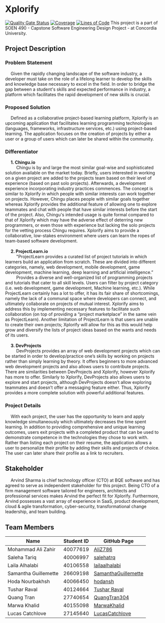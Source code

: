 # Xplorify

[![Quality Gate Status](https://sonarqube.vidyas.ca/api/project_badges/measure?project=XplorifyDev&metric=alert_status&token=2bb42d7026ff4a75a65a7bf7125a01eeee7a14e9)](https://sonarqube.vidyas.ca/dashboard?id=XplorifyDev) [![Coverage](https://sonarqube.vidyas.ca/api/project_badges/measure?project=XplorifyDev&metric=coverage&token=2bb42d7026ff4a75a65a7bf7125a01eeee7a14e9)](https://sonarqube.vidyas.ca/dashboard?id=XplorifyDev) [![Lines of Code](https://sonarqube.vidyas.ca/api/project_badges/measure?project=XplorifyDev&metric=ncloc&token=2bb42d7026ff4a75a65a7bf7125a01eeee7a14e9)](https://sonarqube.vidyas.ca/dashboard?id=XplorifyDev)
This project is a part of SOEN 490 - Capstone Software Engineering Design Project - at Concordia University.

## Project Description

### Problem Statement

&emsp; Given the rapidly changing landscape of the software industry, a developer must take on the role of a lifelong learner to develop the skills and knowledge base necessary to excel in the field. In order to bridge the gap between a student's skills and expected performance in industry, a platform which facilitates the rapid development of new skills is crucial.

### Proposed Solution

&emsp; Defined as a collaborative project-based learning platform, Xplorify is an upcoming application that facilitates learning programming technologies (languages, frameworks, infrastructure services, etc.) using project-based learning. The application focuses on the creation of projects by either a user or a group of users which can later be shared within the community.

### Differentiator

&emsp; **1. Chingu.io**
</br>
&emsp; &emsp; Chingu is by and large the most similar goal-wise and sophisticated solution available on the market today. Briefly, users interested in working on a given project are added to the projects team based on their level of experience (based on past solo projects). Afterwards, a development experience incorporating industry practices commences. The concept is similar to Xplorify in which people with similar interests can work together on projects. However, Chingu places people with similar goals together whereas Xplorify provides the additional feature of allowing one to explore teammates and chat with people that have similar interests before the start of the project. Also, Chingu's intended usage is quite formal compared to that of Xplorify which may have the adverse effect of deterring new programmers, or even those with experience but lacking the solo projects for the vetting process Chingu requires. Xplorify aims to provide a collaborative, low-stakes environment where users can learn the ropes of team-based software development.
</br>
</br>
&emsp; **2. ProjectLearn.io**
</br>
&emsp; &emsp; "ProjectLearn provides a curated list of project tutorials in which learners build an application from scratch. These are divided into different categories, namely, web development, mobile development, game development, machine learning, deep learning and artificial intelligence.”
</br>
&emsp; &emsp; Provides a diverse and well-organized list of programming projects and tutorials that cater to all skill levels. Users can filter by project category (i.e. web development, game development, Machine learning, etc.). While ProjectLearn certainly has a lot to offer, it has its fair share of shortcomings, namely the lack of a communal space where developers can connect, and ultimately collaborate on projects of mutual interest. Xplorify aims to address this by implementing necessary features to facilitate such collaboration (on top of providing a “project marketplace” in the same vein as ProjectLearn). Another limitation of ProjectLearn is that users are unable to create their own projects; Xplorify will allow for this as this would help grow and diversify the lists of project ideas based on the wants and needs of its users.
</br>
</br>
&emsp; **3. DevProjects**
</br>
&emsp; &emsp; DevProjects provides an array of web development projects which can be started in order to develop/practice one’s skills by working on projects rather than simply learning by theory. It offers beginners to more advanced web development projects and also allows users to contribute projects.
There are similarities between DevProjects and Xplorify, however Xplorify has more to offer. Similarly to Xplorify, DevProjects also allows users to explore and start projects, although DevProjects doesn’t allow exploring teammates and doesn’t offer a messaging feature either. Thus, Xplorify provides a more complete solution with powerful additional features.

### Project Details

&emsp; With each project, the user has the opportunity to learn and apply knowledge simultaneously which ultimately decreases the time spent learning. In addition to providing comprehensive and unique learning outcomes, users exit projects with a completed product that can be used to demonstrate competence in the technologies they chose to work with. Rather than listing each project on their resume, the application allows a user to personalize their profile by adding their skills and projects of choice. The user can later share their profile as a link to recruiters.

## Stakeholder

&emsp; Arvind Sharma is chief technology officer (CTO) at BQE software and has agreed to serve as independent stakeholder for this project. Being CTO of a firm management software tailored for engineers, architects and professional services makes Arvind the perfect fit for Xplorify. Furthermore, Arvind possesses a vast array of experience in SaaS, product development, cloud & agile transformation, cyber-security, transformational change leadership, and team building.

## Team Members

| Name                 | Student ID | GitHub Page                                                   |
| -------------------- | ---------- | ------------------------------------------------------------- |
| Mohammad Ali Zahir   | 40077619   | [AliZ786](https://github.com/AliZ786)                         |
| Saleha Tariq         | 40006997   | [salehatrq](https://github.com/salehatrq)                     |
| Laila Alhalabi       | 40106558   | [lailaalhalabi](https://github.com/lailaalhalabi)             |
| Samantha Guillemette | 26609198   | [SamanthaGuillemette](https://github.com/SamanthaGuillemette) |
| Hoda Nourbakhsh      | 40066450   | [hodansh](https://github.com/hodansh)                         |
| Tushar Raval         | 40124664   | [Tushar Raval](https://github.com/tusharraval102)             |
| Quang Tran           | 27740654   | [QuangTran304](https://github.com/QuangTran304)               |
| Marwa Khalid         | 40155098   | [MarwaKhalid](https://github.com/MarwaKhalid)                 |
| Lucas Catchlove      | 27145640   | [LucasCatchlove](https://github.com/LucasCatchlove)           |
